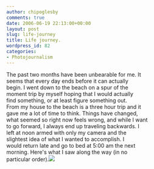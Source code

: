 ```yaml
---
author: chipoglesby
comments: true
date: 2006-06-19 22:13:00+00:00
layout: post
slug: life-journey
title: Life journey.
wordpress_id: 82
categories:
- Photojournalism
---
```


The past two months have been unbearable for me. It  
seems that every day ends before it can actually  
begin. I went down to the beach on a spur of the  
moment trip by myself hoping that I would actually  
find something, or at least figure something out.   
From my house to the beach is a three hour trip and it  
gave me a lot of time to think. Things have changed,  
what seemed so right now feels wrong, and while I want  
to go forward, I always end up traveling backwards. I  
left at noon armed with only my camera and the  
slightest idea of what I wanted to accomplish. I  
would return late and go to bed at 5:00 am the next  
morning. Here's what I saw along the way (in no  
particular order).[![](http://photos1.blogger.com/blogger/3124/2183/400/_MG_1160.jpg)](http://photos1.blogger.com/blogger/3124/2183/1600/_MG_1160.jpg)
